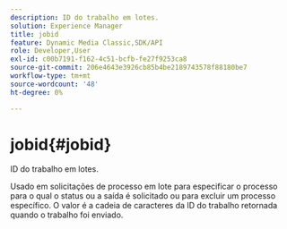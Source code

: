 ```yaml
---
description: ID do trabalho em lotes.
solution: Experience Manager
title: jobid
feature: Dynamic Media Classic,SDK/API
role: Developer,User
exl-id: c00b7191-f162-4c51-bcfb-fe27f9253ca8
source-git-commit: 206e4643e3926cb85b4be2189743578f88180be7
workflow-type: tm+mt
source-wordcount: '48'
ht-degree: 0%

---
```


# jobid{#jobid}

ID do trabalho em lotes.

Usado em solicitações de processo em lote para especificar o processo para o qual o status ou a saída é solicitado ou para excluir um processo específico. O valor é a cadeia de caracteres da ID do trabalho retornada quando o trabalho foi enviado.
